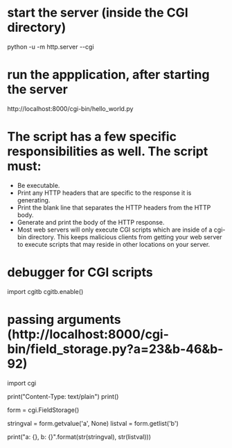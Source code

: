 # start the server (inside the CGI directory)
 python -u -m http.server --cgi

# run the appplication, after starting the server
http://localhost:8000/cgi-bin/hello_world.py


# The script has a few specific responsibilities as well. The script must:
- Be executable.
- Print any HTTP headers that are specific to the response it is generating.
- Print the blank line that separates the HTTP headers from the HTTP body.
- Generate and print the body of the HTTP response.
- Most web servers will only execute CGI scripts which are inside of a cgi-bin directory. This keeps malicious clients from getting your web server to execute scripts that may reside in other locations on your server.

# debugger for CGI scripts
import cgitb
cgitb.enable()

# passing arguments (http://localhost:8000/cgi-bin/field_storage.py?a=23&b-46&b-92)
import cgi

print("Content-Type: text/plain")
print()

form = cgi.FieldStorage()

stringval = form.getvalue('a', None)
listval = form.getlist('b')

print("a: {}, b: {}".format(str(stringval), str(listval)))

